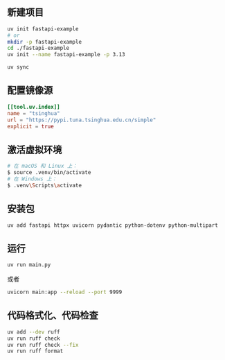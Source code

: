 ## 新建项目

```bash
uv init fastapi-example
# or
mkdir -p fastapi-example
cd ./fastapi-example
uv init --name fastapi-example -p 3.13

uv sync
```

## 配置镜像源

```toml
[[tool.uv.index]]
name = "tsinghua"
url = "https://pypi.tuna.tsinghua.edu.cn/simple"
explicit = true
```

## 激活虚拟环境

```bash
# 在 macOS 和 Linux 上：
$ source .venv/bin/activate
# 在 Windows 上：
$ .venv\Scripts\activate
```

## 安装包

```bash
uv add fastapi httpx uvicorn pydantic python-dotenv python-multipart
```

## 运行

```bash
uv run main.py
```

或者

```bash
uvicorn main:app --reload --port 9999
```

## 代码格式化、代码检查

```bash
uv add --dev ruff
uv run ruff check
uv run ruff check --fix
uv run ruff format
```

